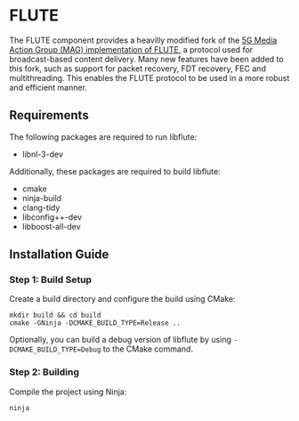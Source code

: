 # FLUTE

The FLUTE component provides a heavilly modified fork of the [5G Media Action Group (MAG) implementation of FLUTE](https://github.com/5G-MAG/rt-libflute), a protocol used for broadcast-based content delivery. Many new features have been added to this fork, such as support for packet recovery, FDT recovery, FEC and multithreading. This enables the FLUTE protocol to be used in a more robust and efficient manner.


## Requirements

The following packages are required to run libflute:
- libnl-3-dev

Additionally, these packages are required to build libflute:
- cmake
- ninja-build
- clang-tidy
- libconfig++-dev
- libboost-all-dev

## Installation Guide

### Step 1: Build Setup
Create a build directory and configure the build using CMake:
```commandline
mkdir build && cd build
cmake -GNinja -DCMAKE_BUILD_TYPE=Release ..
```
Optionally, you can build a debug version of libflute by using `-DCMAKE_BUILD_TYPE=Debug` to the CMake command.

### Step 2: Building
Compile the project using Ninja:
```commandline
ninja
```
